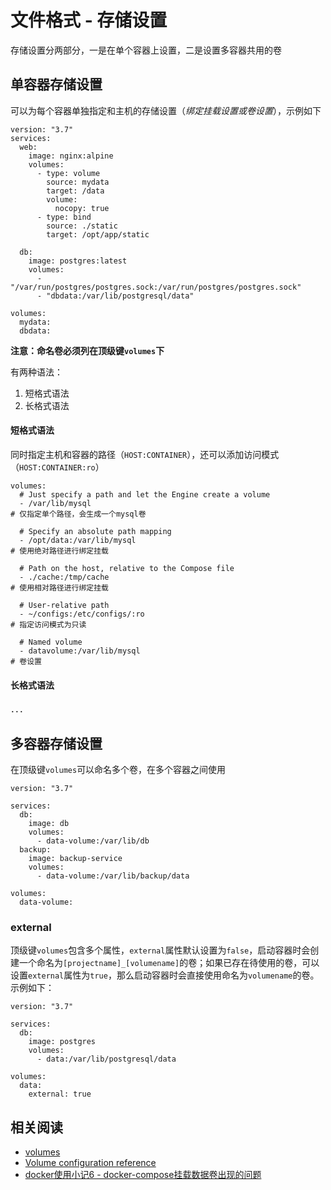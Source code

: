 
# 文件格式 - 存储设置

存储设置分两部分，一是在单个容器上设置，二是设置多容器共用的卷

## 单容器存储设置

可以为每个容器单独指定和主机的存储设置（*绑定挂载设置或卷设置*），示例如下

```
version: "3.7"
services:
  web:
    image: nginx:alpine
    volumes:
      - type: volume
        source: mydata
        target: /data
        volume:
          nocopy: true
      - type: bind
        source: ./static
        target: /opt/app/static

  db:
    image: postgres:latest
    volumes:
      - "/var/run/postgres/postgres.sock:/var/run/postgres/postgres.sock"
      - "dbdata:/var/lib/postgresql/data"

volumes:
  mydata:
  dbdata:
```

**注意：命名卷必须列在顶级键`volumes`下**

有两种语法：

1. 短格式语法
2. 长格式语法

#### 短格式语法

同时指定主机和容器的路径（`HOST:CONTAINER`），还可以添加访问模式（`HOST:CONTAINER:ro`）

```
volumes:
  # Just specify a path and let the Engine create a volume
  - /var/lib/mysql                                                                           # 仅指定单个路径，会生成一个mysql卷

  # Specify an absolute path mapping
  - /opt/data:/var/lib/mysql                                                      # 使用绝对路径进行绑定挂载

  # Path on the host, relative to the Compose file
  - ./cache:/tmp/cache                                                                # 使用相对路径进行绑定挂载

  # User-relative path
  - ~/configs:/etc/configs/:ro                                                     # 指定访问模式为只读

  # Named volume
  - datavolume:/var/lib/mysql                                                  # 卷设置
```

#### 长格式语法

．．．

## 多容器存储设置

在顶级键`volumes`可以命名多个卷，在多个容器之间使用

```
version: "3.7"

services:
  db:
    image: db
    volumes:
      - data-volume:/var/lib/db
  backup:
    image: backup-service
    volumes:
      - data-volume:/var/lib/backup/data

volumes:
  data-volume:
```

### external

顶级键`volumes`包含多个属性，`external`属性默认设置为`false`，启动容器时会创建一个命名为`[projectname]_[volumename]`的卷；如果已存在待使用的卷，可以设置`external`属性为`true`，那么启动容器时会直接使用命名为`volumename`的卷。示例如下：

```
version: "3.7"

services:
  db:
    image: postgres
    volumes:
      - data:/var/lib/postgresql/data

volumes:
  data:
    external: true
```

## 相关阅读

* [volumes](https://docs.docker.com/compose/compose-file/#volumes)
* [Volume configuration reference](https://docs.docker.com/compose/compose-file/#volume-configuration-reference)
* [docker使用小记6 - docker-compose挂载数据卷出现的问题](https://www.cnblogs.com/qvennnnn/p/11732324.html)